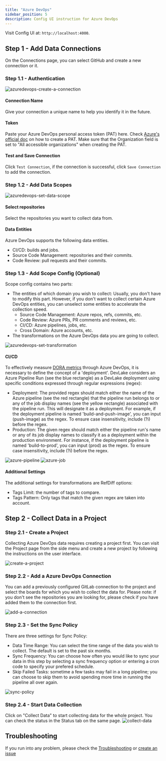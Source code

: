 ```yaml
---
title: "Azure DevOps"
sidebar_position: 5
description: Config UI instruction for Azure DevOps
---
```


Visit Config UI at: `http://localhost:4000`.

## Step 1 - Add Data Connections

On the Connections page, you can select GitHub and create a new connection or it.

### Step 1.1 - Authentication

![azuredevops-create-a-connection](images/azuredevops-create-a-connection.png)

#### Connection Name

Give your connection a unique name to help you identify it in the future.

#### Token

Paste your Azure DevOps personal access token (PAT) here. Check [Azure's official doc](https://learn.microsoft.com/en-us/azure/devops/organizations/accounts/use-personal-access-tokens-to-authenticate?view=azure-devops&tabs=Windows#create-a-pat) on how to create a PAT. 
Make sure that the Organization field is set to "All accessible organizations" when creating the PAT.

#### Test and Save Connection

Click `Test Connection`, if the connection is successful, click `Save Connection` to add the connection.

### Step 1.2 - Add Data Scopes

![azuredevops-set-data-scope](images/azuredevops-set-data-scope.png)

#### Select repositories

Select the repositories you want to collect data from.

#### Data Entities

Azure DevOps supports the following data entities.

- CI/CD: builds and jobs.
- Source Code Management: repositories and their commits.
- Code Review: pull requests and their commits.


### Step 1.3 - Add Scope Config (Optional)

Scope config contains two parts: 
- The entities of which domain you wish to collect: Usually, you don't have to modify this part. However, if you don't want to collect certain Azure DevOps entities, you can unselect some entities to accelerate the collection speed.
  - Source Code Management: Azure repos, refs, commits, etc.
  - Code Review: Azure PRs, PR comments and reviews, etc.
  - CI/CD: Azure pipelines, jobs, etc.
  - Cross Domain: Azure accounts, etc.
- The transformations on the Azure DevOps data you are going to collect. 

![azuredevops-set-transformation](images/azuredevops-set-transformation.png)

#### CI/CD

To effectively measure [DORA metrics](../DORA.md) through Azure DevOps, it is necessary to define the concept of a 'deployment'. DevLake considers an Azure Pipeline Run (see the blue rectangle) as a DevLake deployment using specific conditions expressed through regular expressions (regex):

- Deployment: The provided regex should match either the name of the Azure pipeline (see the red rectangle) that the pipeline run belongs to or any of the job display names (see the yellow rectangle) associated with the pipeline run. This will designate it as a deployment. For example, if the deployment pipeline is named 'build-and-push-image', you can input (push-image) as the regex. To ensure case insensitivity, include (?i) before the regex.
- Production: The given regex should match either the pipeline run's name or any of its job display names to classify it as a deployment within the production environment. For instance, if the deployment pipeline is named 'build-to-prod', you can input (prod) as the regex. To ensure case insensitivity, include (?i) before the regex.

![azure-pipeline](images/azuredevops-ui-pipeline.png)
![azure-job](images/azuredevops-ui-job.png)


#### Additional Settings

The additional settings for transformations are RefDiff options:
- Tags Limit: the number of tags to compare.
- Tags Pattern: Only tags that match the given regex are taken into account.

## Step 2 - Collect Data in a Project
### Step 2.1 - Create a Project
Collecting Azure DevOps data requires creating a project first. You can visit the Project page from the side menu and create a new project by following the instructions on the user interface.

![create-a-project](images/create-a-project.png)

### Step 2.2 - Add a Azure DevOps Connection
You can add a previously configured GitLab connection to the project and select the boards for which you wish to collect the data for. 
Please note: if you don't see the repositories you are looking for, please check if you have added them to the connection first.

![add-a-connection](images/add-a-connection-project.png)

### Step 2.3 - Set the Sync Policy
There are three settings for Sync Policy:
- Data Time Range: You can select the time range of the data you wish to collect. The default is set to the past six months.
- Sync Frequency: You can choose how often you would like to sync your data in this step by selecting a sync frequency option or entering a cron code to specify your prefered schedule.
- Skip Failed Tasks: sometime a few tasks may fail in a long pipeline; you can choose to skip them to avoid spending more time in running the pipeline all over again.

![sync-policy](images/sync-policy.png)

### Step 2.4 - Start Data Collection
Click on "Collect Data" to start collecting data for the whole project. You can check the status in the Status tab on the same page.
![collect-data](images/collect-data.png)


## Troubleshooting

If you run into any problem, please check the [Troubleshooting](/Troubleshooting/Configuration.md) or [create an issue](https://github.com/apache/incubator-devlake/issues)
